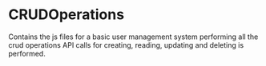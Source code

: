 # CRUDOperations

Contains the js files for a basic user management system performing all the crud operations API calls for creating, reading, updating and deleting is performed.
